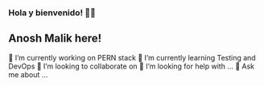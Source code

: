 ### Hola y bienvenido! 👋😁
## Anosh Malik here!

🔭 I’m currently working on PERN stack
🌱 I’m currently learning Testing and DevOps
👯 I’m looking to collaborate on 
🤔 I’m looking for help with ...
💬 Ask me about ...

<!--
**AnoshMalik/AnoshMalik** is a ✨ _special_ ✨ repository because its `README.md` (this file) appears on your GitHub profile.

Here are some ideas to get you started:

- 🔭 I’m currently working on ...
- 🌱 I’m currently learning ...
- 👯 I’m looking to collaborate on ...
- 🤔 I’m looking for help with ...
- 💬 Ask me about ...
- 📫 How to reach me: ...
- 😄 Pronouns: ...
- ⚡ Fun fact: ...
-->
